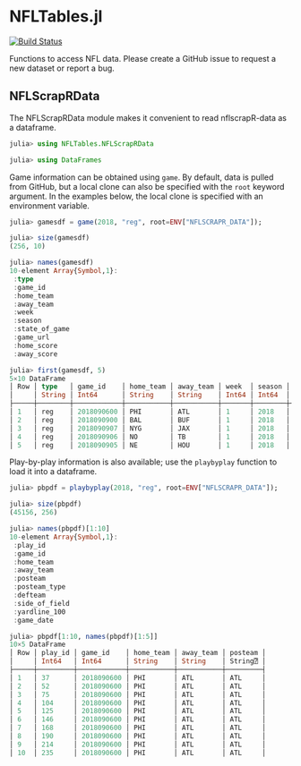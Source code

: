 # NFLTables.jl
[![Build Status](https://travis-ci.com/KyleSJohnston/NFLTables.jl.svg?branch=master)](https://travis-ci.com/KyleSJohnston/NFLTables.jl)

Functions to access NFL data. Please create a GitHub issue to request a new
dataset or report a bug.

## NFLScrapRData

The NFLScrapRData module makes it convenient to read nflscrapR-data as a
dataframe.

```julia
julia> using NFLTables.NFLScrapRData

julia> using DataFrames

```

Game information can be obtained using `game`. By default, data is pulled from
GitHub, but a local clone can also be specified with the `root` keyword
argument. In the examples below, the local clone is specified with an
environment variable.

```julia
julia> gamesdf = game(2018, "reg", root=ENV["NFLSCRAPR_DATA"]);

julia> size(gamesdf)
(256, 10)

julia> names(gamesdf)
10-element Array{Symbol,1}:
 :type         
 :game_id      
 :home_team    
 :away_team    
 :week         
 :season       
 :state_of_game
 :game_url     
 :home_score   
 :away_score   

julia> first(gamesdf, 5)
5×10 DataFrame
│ Row │ type   │ game_id    │ home_team │ away_team │ week  │ season │ state_of_game │ game_url                                                                 │ home_score │ away_score │
│     │ String │ Int64      │ String    │ String    │ Int64 │ Int64  │ String        │ String                                                                   │ Int64      │ Int64      │
├─────┼────────┼────────────┼───────────┼───────────┼───────┼────────┼───────────────┼──────────────────────────────────────────────────────────────────────────┼────────────┼────────────┤
│ 1   │ reg    │ 2018090600 │ PHI       │ ATL       │ 1     │ 2018   │ POST          │ http://www.nfl.com/liveupdate/game-center/2018090600/2018090600_gtd.json │ 18         │ 12         │
│ 2   │ reg    │ 2018090900 │ BAL       │ BUF       │ 1     │ 2018   │ POST          │ http://www.nfl.com/liveupdate/game-center/2018090900/2018090900_gtd.json │ 47         │ 3          │
│ 3   │ reg    │ 2018090907 │ NYG       │ JAX       │ 1     │ 2018   │ POST          │ http://www.nfl.com/liveupdate/game-center/2018090907/2018090907_gtd.json │ 15         │ 20         │
│ 4   │ reg    │ 2018090906 │ NO        │ TB        │ 1     │ 2018   │ POST          │ http://www.nfl.com/liveupdate/game-center/2018090906/2018090906_gtd.json │ 40         │ 48         │
│ 5   │ reg    │ 2018090905 │ NE        │ HOU       │ 1     │ 2018   │ POST          │ http://www.nfl.com/liveupdate/game-center/2018090905/2018090905_gtd.json │ 27         │ 20         │

```

Play-by-play information is also available; use the `playbyplay` function to
load it into a dataframe.

```julia
julia> pbpdf = playbyplay(2018, "reg", root=ENV["NFLSCRAPR_DATA"]);

julia> size(pbpdf)
(45156, 256)

julia> names(pbpdf)[1:10]
10-element Array{Symbol,1}:
 :play_id      
 :game_id      
 :home_team    
 :away_team    
 :posteam      
 :posteam_type
 :defteam      
 :side_of_field
 :yardline_100
 :game_date    

julia> pbpdf[1:10, names(pbpdf)[1:5]]
10×5 DataFrame
│ Row │ play_id │ game_id    │ home_team │ away_team │ posteam │
│     │ Int64   │ Int64      │ String    │ String    │ String⍰ │
├─────┼─────────┼────────────┼───────────┼───────────┼─────────┤
│ 1   │ 37      │ 2018090600 │ PHI       │ ATL       │ ATL     │
│ 2   │ 52      │ 2018090600 │ PHI       │ ATL       │ ATL     │
│ 3   │ 75      │ 2018090600 │ PHI       │ ATL       │ ATL     │
│ 4   │ 104     │ 2018090600 │ PHI       │ ATL       │ ATL     │
│ 5   │ 125     │ 2018090600 │ PHI       │ ATL       │ ATL     │
│ 6   │ 146     │ 2018090600 │ PHI       │ ATL       │ ATL     │
│ 7   │ 168     │ 2018090600 │ PHI       │ ATL       │ ATL     │
│ 8   │ 190     │ 2018090600 │ PHI       │ ATL       │ ATL     │
│ 9   │ 214     │ 2018090600 │ PHI       │ ATL       │ ATL     │
│ 10  │ 235     │ 2018090600 │ PHI       │ ATL       │ ATL     │

```
